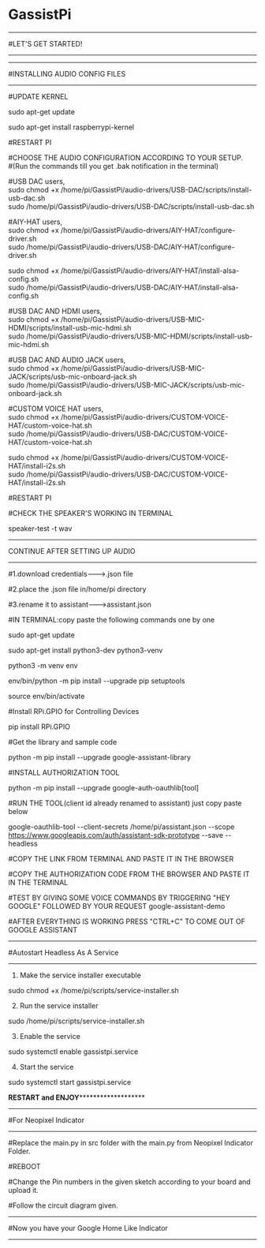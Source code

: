 # GassistPi

*************************************************  
#LET'S GET STARTED!  
*************************************************  

*************************************************  
#INSTALLING AUDIO CONFIG FILES
*************************************************  
#UPDATE KERNEL  

sudo apt-get update  

sudo apt-get install raspberrypi-kernel

#RESTART PI

#CHOOSE THE AUDIO CONFIGURATION ACCORDING TO YOUR SETUP.  
#(Run the commands till you get .bak notification in the terminal)

#USB DAC users,  
sudo chmod +x /home/pi/GassistPi/audio-drivers/USB-DAC/scripts/install-usb-dac.sh  
sudo /home/pi/GassistPi/audio-drivers/USB-DAC/scripts/install-usb-dac.sh  

#AIY-HAT users,  
sudo chmod +x /home/pi/GassistPi/audio-drivers/AIY-HAT/configure-driver.sh  
sudo /home/pi/GassistPi/audio-drivers/USB-DAC/AIY-HAT/configure-driver.sh  
  
sudo chmod +x /home/pi/GassistPi/audio-drivers/AIY-HAT/install-alsa-config.sh  
sudo /home/pi/GassistPi/audio-drivers/USB-DAC/AIY-HAT/install-alsa-config.sh  

#USB DAC AND HDMI users,  
sudo chmod +x /home/pi/GassistPi/audio-drivers/USB-MIC-HDMI/scripts/install-usb-mic-hdmi.sh  
sudo /home/pi/GassistPi/audio-drivers/USB-MIC-HDMI/scripts/install-usb-mic-hdmi.sh  
  
#USB DAC AND AUDIO JACK users,  
sudo chmod +x /home/pi/GassistPi/audio-drivers/USB-MIC-JACK/scripts/usb-mic-onboard-jack.sh  
sudo /home/pi/GassistPi/audio-drivers/USB-MIC-JACK/scripts/usb-mic-onboard-jack.sh  
  
#CUSTOM VOICE HAT users,  
sudo chmod +x /home/pi/GassistPi/audio-drivers/CUSTOM-VOICE-HAT/custom-voice-hat.sh  
sudo /home/pi/GassistPi/audio-drivers/USB-DAC/CUSTOM-VOICE-HAT/custom-voice-hat.sh  
  
sudo chmod +x /home/pi/GassistPi/audio-drivers/CUSTOM-VOICE-HAT/install-i2s.sh  
sudo /home/pi/GassistPi/audio-drivers/USB-DAC/CUSTOM-VOICE-HAT/install-i2s.sh  
  
  
#RESTART PI  

#CHECK THE SPEAKER'S WORKING IN TERMINAL  

speaker-test -t wav  

**********************************************************************  
CONTINUE AFTER SETTING UP AUDIO
**********************************************************************   

#1.download credentials--->.json file  

#2.place the .json file in/home/pi directory  

#3.rename it to assistant--->assistant.json  

#IN TERMINAL:copy paste the following commands one by one  

sudo apt-get update  

sudo apt-get install python3-dev python3-venv  

python3 -m venv env  

env/bin/python -m pip install --upgrade pip setuptools  

source env/bin/activate  

#Install RPi.GPIO for Controlling Devices

pip install RPi.GPIO  

#Get the library and sample code  

python -m pip install --upgrade google-assistant-library  

#INSTALL AUTHORIZATION TOOL  

python -m pip install --upgrade google-auth-oauthlib[tool]  

#RUN THE TOOL(client id already renamed to assistant) just copy paste below  


google-oauthlib-tool --client-secrets /home/pi/assistant.json --scope https://www.googleapis.com/auth/assistant-sdk-prototype --save --headless  

#COPY THE LINK FROM TERMINAL AND PASTE IT IN THE BROWSER  

#COPY THE AUTHORIZATION CODE FROM THE BROWSER AND PASTE IT IN THE TERMINAL  

#TEST BY GIVING SOME VOICE COMMANDS BY TRIGGERING "HEY GOOGLE" FOLLOWED BY YOUR REQUEST
google-assistant-demo

#AFTER EVERYTHING IS WORKING PRESS "CTRL+C" TO COME OUT OF GOOGLE ASSISTANT  

*************************************************  
#Autostart Headless As A Service  
*************************************************  
1. Make the service installer executable  

sudo chmod +x /home/pi/scripts/service-installer.sh  

2. Run the service installer  

sudo /home/pi/scripts/service-installer.sh  

3. Enable the service  

sudo systemctl enable gassistpi.service  

4. Start the service  

sudo systemctl start gassistpi.service  

******RESTART and ENJOY*************************  

************************************************  
#For Neopixel Indicator
************************************************  
#Replace the main.py in src folder with the main.py from Neopixel Indicator Folder.  

#REBOOT  

#Change the Pin numbers in the given sketch according to your board and upload it.  

#Follow the circuit diagram given.  

************************************************  
#Now you have your Google Home Like Indicator  
************************************************  
